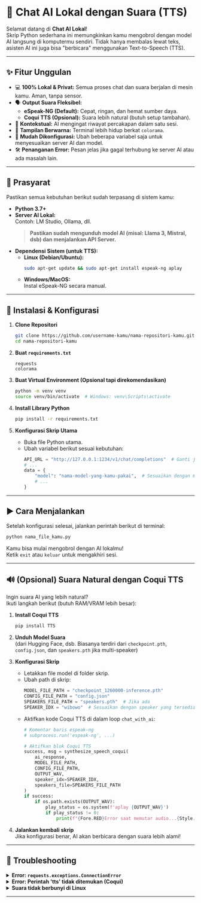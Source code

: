 # 🤖 Chat AI Lokal dengan Suara (TTS)

Selamat datang di **Chat AI Lokal**!  
Skrip Python sederhana ini memungkinkan kamu mengobrol dengan model AI langsung di komputermu sendiri. Tidak hanya membalas lewat teks, asisten AI ini juga bisa "berbicara" menggunakan Text-to-Speech (TTS).

---

## ✨ Fitur Unggulan

- 💻 **100% Lokal & Privat:** Semua proses chat dan suara berjalan di mesin kamu. Aman, tanpa sensor.
- 🗣️ **Output Suara Fleksibel:**
  - **eSpeak-NG (Default):** Cepat, ringan, dan hemat sumber daya.
  - **Coqui TTS (Opsional):** Suara lebih natural (butuh setup tambahan).
- 🧠 **Kontekstual:** AI mengingat riwayat percakapan dalam satu sesi.
- 🎨 **Tampilan Berwarna:** Terminal lebih hidup berkat `colorama`.
- 🔌 **Mudah Dikonfigurasi:** Ubah beberapa variabel saja untuk menyesuaikan server AI dan model.
- 🛠️ **Penanganan Error:** Pesan jelas jika gagal terhubung ke server AI atau ada masalah lain.

---

## 🔧 Prasyarat

Pastikan semua kebutuhan berikut sudah terpasang di sistem kamu:

- **Python 3.7+**
- **Server AI Lokal:**  
  Contoh: LM Studio, Ollama, dll.  
  > **Pastikan sudah mengunduh model AI (misal: Llama 3, Mistral, dsb) dan menjalankan API Server.**
- **Dependensi Sistem (untuk TTS):**
  - **Linux (Debian/Ubuntu):**
    ```bash
    sudo apt-get update && sudo apt-get install espeak-ng aplay
    ```
  - **Windows/MacOS:**  
    Instal eSpeak-NG secara manual.

---

## 🚀 Instalasi & Konfigurasi

1. **Clone Repositori**
    ```bash
    git clone https://github.com/username-kamu/nama-repositori-kamu.git
    cd nama-repositori-kamu
    ```

2. **Buat `requirements.txt`**
    ```
    requests
    colorama
    ```

3. **Buat Virtual Environment (Opsional tapi direkomendasikan)**
    ```bash
    python -m venv venv
    source venv/bin/activate  # Windows: venv\Scripts\activate
    ```

4. **Install Library Python**
    ```bash
    pip install -r requirements.txt
    ```

5. **Konfigurasi Skrip Utama**
    - Buka file Python utama.
    - Ubah variabel berikut sesuai kebutuhan:
      ```python
      API_URL = "http://127.0.0.1:1234/v1/chat/completions"  # Ganti jika perlu
      # ...
      data = {
          "model": "nama-model-yang-kamu-pakai",  # Sesuaikan dengan model di server AI
          # ...
      }
      ```

---

## ▶️ Cara Menjalankan

Setelah konfigurasi selesai, jalankan perintah berikut di terminal:

```bash
python nama_file_kamu.py
```

Kamu bisa mulai mengobrol dengan AI lokalmu!  
Ketik `exit` atau `keluar` untuk mengakhiri sesi.

---

## 🔊 (Opsional) Suara Natural dengan Coqui TTS

Ingin suara AI yang lebih natural?  
Ikuti langkah berikut (butuh RAM/VRAM lebih besar):

1. **Install Coqui TTS**
    ```bash
    pip install TTS
    ```

2. **Unduh Model Suara**  
   (dari Hugging Face, dsb. Biasanya terdiri dari `checkpoint.pth`, `config.json`, dan `speakers.pth` jika multi-speaker)

3. **Konfigurasi Skrip**
    - Letakkan file model di folder skrip.
    - Ubah path di skrip:
      ```python
      MODEL_FILE_PATH = "checkpoint_1260000-inference.pth"
      CONFIG_FILE_PATH = "config.json"
      SPEAKERS_FILE_PATH = "speakers.pth"  # Jika ada
      SPEAKER_IDX = "wibowo"  # Sesuaikan dengan speaker yang tersedia
      ```
    - Aktifkan kode Coqui TTS di dalam loop `chat_with_ai`:
      ```python
      # Komentar baris espeak-ng
      # subprocess.run('espeak-ng', ...)

      # Aktifkan blok Coqui TTS
      success, msg = synthesize_speech_coqui(
          ai_response,
          MODEL_FILE_PATH,
          CONFIG_FILE_PATH,
          OUTPUT_WAV,
          speaker_idx=SPEAKER_IDX,
          speakers_file=SPEAKERS_FILE_PATH
      )
      if success:
          if os.path.exists(OUTPUT_WAV):
              play_status = os.system(f'aplay {OUTPUT_WAV}')
              if play_status != 0:
                  print(f"{Fore.RED}Error saat memutar audio...{Style.RESET_ALL}")
      ```

4. **Jalankan kembali skrip**  
   Jika konfigurasi benar, AI akan berbicara dengan suara lebih alami!

---

## 🤔 Troubleshooting

<details>
<summary><strong>Error: <code>requests.exceptions.ConnectionError</code></strong></summary>

**Penyebab:** Skrip tidak bisa terhubung ke server AI.  
**Solusi:**
- Pastikan aplikasi server AI (LM Studio, dll.) sedang berjalan.
- Pastikan sudah menekan tombol "Start Server".
- Periksa kembali `API_URL` di skrip.
- Cek firewall yang mungkin memblokir koneksi lokal.
</details>

<details>
<summary><strong>Error: Perintah 'tts' tidak ditemukan (Coqui)</strong></summary>

**Penyebab:** Library Coqui TTS belum terinstal atau PATH tidak ditemukan.  
**Solusi:**  
Pastikan berada di virtual environment yang benar, lalu jalankan:
```bash
pip install TTS
```
</details>

<details>
<summary><strong>Suara tidak berbunyi di Linux</strong></summary>

**Penyebab:** `aplay` belum terinstal.  
**Solusi:**
```bash
sudo apt-get install alsa-utils
```
</details>

---